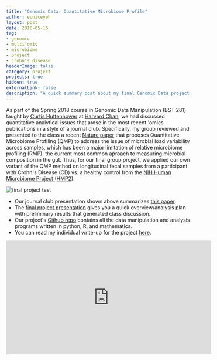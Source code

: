 ```yaml
---
title: "Genomic Data: Quantitative Microbiome Profile"
author: euniceyeh
layout: post
date: 2018-05-16
tag: 
- genomic
- multi'omic
- microbiome
- project
- crohn's disease
headerImage: false
category: project
projects: true
hidden: true
externalLink: false
description: "A quick summary post about my final Genomic Data project on Quantitative Microbiome Profiling."
---
```


As part of the Spring 2018 course in Genomic Data Manipulation (BST 281) taught by [Curtis Huttenhower](https://huttenhower.sph.harvard.edu/) at [Harvard Chan](https://www.hsph.harvard.edu/), we had discussed quantitative analytical issues that arose in the most recent 'omics publications in a style of a journal club. Specifically, my group reviewed and presented to the class a recent [Nature paper](https://www.nature.com/articles/nature24460) that proposes Quantitative Microbiome Profiling (QMP) to address the issue of microbial load variability across samples, which has been a major limitation of relative microbiome profiling (RMP), the current most common aproach to measuring microbial composition in the gut. Thus, for our final group project, we applied our own variant of the QMP method on longitudinal fecal samples from a participant with Crohn's Disease (CD) vs. a healthy control from the [NIH Human Microbiome Project (HMP2)](https://www.ibdmdb.org/). 

![final project test](https://docs.google.com/presentation/d/1wulo-3Q8p5BdtOY5yeQ1isGAyF6d4yr96W1VdsrRF8s/edit?usp=sharing) 

- Our journal club presentation shown above summarizes [this paper](https://www.nature.com/articles/nature24460).
- The [final project presentation](https://docs.google.com/presentation/d/1wulo-3Q8p5BdtOY5yeQ1isGAyF6d4yr96W1VdsrRF8s/edit?usp=sharing) gives you a quick overview/analysis plan with preliminary results that generated class discussion.
- Our project's [Github repo](https://github.com/euniceyeh/EHR-Project) contains all the data manipulation and analysis programs written in python, R, and mathematica.
- You can read my individual write-up for the project [here](https://raw.githubusercontent.com/euniceyeh/indigo/gh-pages/assets/files/BST281_eunice_yeh_final_project.pdf).

<iframe width="560" height="310" src="https://docs.google.com/presentation/d/1ZYeEft8pZpkI10udfg6YF3AOiRidOi6RkiVqQoChszg/edit?usp=sharing" frameborder="0" marginwidth="0" marginheight="0" scrolling="no" allowfullscreen></iframe>
